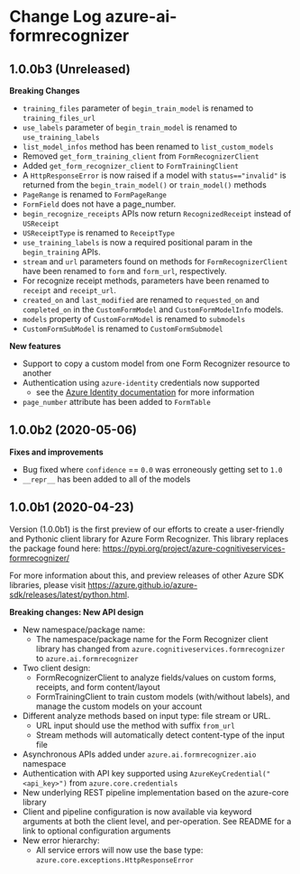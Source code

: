 # Change Log azure-ai-formrecognizer

## 1.0.0b3 (Unreleased)

**Breaking Changes**

- `training_files` parameter of `begin_train_model` is renamed to `training_files_url`
- `use_labels` parameter of `begin_train_model` is renamed to `use_training_labels`
- `list_model_infos` method has been renamed to `list_custom_models`
- Removed `get_form_training_client` from `FormRecognizerClient`
- Added `get_form_recognizer_client` to `FormTrainingClient`
- A `HttpResponseError` is now raised if a model with `status=="invalid"` is returned from the `begin_train_model()` or `train_model()` methods
- `PageRange` is renamed to `FormPageRange`
- `FormField` does not have a page_number.
- `begin_recognize_receipts` APIs now return `RecognizedReceipt` instead of `USReceipt`
- `USReceiptType` is renamed to `ReceiptType`
- `use_training_labels` is now a required positional param in the `begin_training` APIs.
- `stream` and `url` parameters found on methods for `FormRecognizerClient` have been renamed to `form` and `form_url`, respectively.
- For recognize receipt methods, parameters have been renamed to `receipt` and `receipt_url`.
- `created_on` and `last_modified` are renamed to `requested_on` and `completed_on` in the
`CustomFormModel`  and `CustomFormModelInfo` models.
- `models` property of `CustomFormModel` is renamed to `submodels`
- `CustomFormSubModel` is renamed to `CustomFormSubmodel`

**New features**

- Support to copy a custom model from one Form Recognizer resource to another
- Authentication using `azure-identity` credentials now supported
  - see the [Azure Identity documentation](https://github.com/Azure/azure-sdk-for-python/blob/master/sdk/identity/azure-identity/README.md) for more information
- `page_number` attribute has been added to `FormTable`

## 1.0.0b2 (2020-05-06)

**Fixes and improvements**

- Bug fixed where `confidence` == `0.0` was erroneously getting set to `1.0`
- `__repr__` has been added to all of the models


## 1.0.0b1 (2020-04-23)

Version (1.0.0b1) is the first preview of our efforts to create a user-friendly and Pythonic client library for Azure Form Recognizer.
This library replaces the package found here: https://pypi.org/project/azure-cognitiveservices-formrecognizer/

For more information about this, and preview releases of other Azure SDK libraries, please visit
https://azure.github.io/azure-sdk/releases/latest/python.html.

**Breaking changes: New API design**

- New namespace/package name:
  - The namespace/package name for the Form Recognizer client library has changed from
    `azure.cognitiveservices.formrecognizer` to `azure.ai.formrecognizer`
- Two client design:
    - FormRecognizerClient to analyze fields/values on custom forms, receipts, and form content/layout
    - FormTrainingClient to train custom models (with/without labels), and manage the custom models on your account
- Different analyze methods based on input type: file stream or URL.
    - URL input should use the method with suffix `from_url`
    - Stream methods will automatically detect content-type of the input file
- Asynchronous APIs added under `azure.ai.formrecognizer.aio` namespace
- Authentication with API key supported using `AzureKeyCredential("<api_key>")` from `azure.core.credentials`
- New underlying REST pipeline implementation based on the azure-core library
- Client and pipeline configuration is now available via keyword arguments at both the client level, and per-operation.
    See README for a link to optional configuration arguments
- New error hierarchy:
    - All service errors will now use the base type: `azure.core.exceptions.HttpResponseError`
